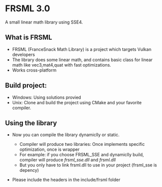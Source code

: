 # FRSML 3.0

A small linear math library using SSE4.

## What is FRSML
 
  - FRSML (FranceSnack Math Library) is a project which targets Vulkan developers
  - The library does some linear math, and contains basic class for linear math like vec3,mat4,quat with fast optimizations.
  - Works cross-platform


## Build project:

  + Windows: Using solutions provied
  + Unix:    Clone and build the project using CMake and your favorite compiler.
   
## Using the library
 
  - Now you can compile the library dynamiclly or static. 
	* Compiler will produce two libraries: Once implements specific optimization, once is wrapper
	* For example: if you choose FRSML_SSE and dynamiclly build, compiler will produce *frsml_sse.dll* and *frsml.dll*
	* But you only have to link frsml.dll to use in your project (frsml_sse is depency)

   - Please include the headers in the include/frsml folder
                     
